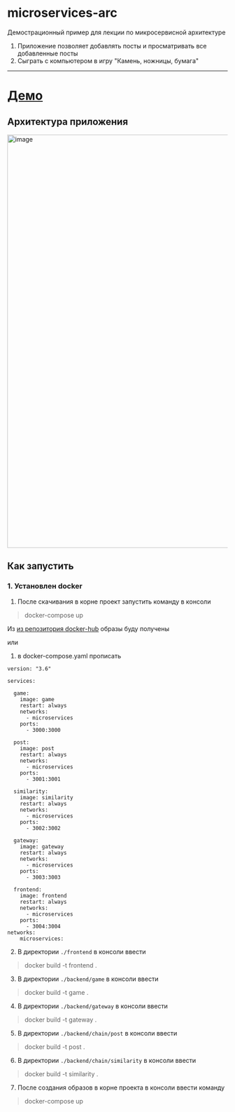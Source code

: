 # microservices-arc

Демострационный пример для лекции по микросервисной архитектуре

1. Приложение позволяет добавлять посты и просматривать все добавленные посты
2. Сыграть с компьютером в игру "Камень, ножницы, бумага" 
***
<h1><a href="https://arc-micro.deta.dev/">Демо</a></h1>

## Архитектура приложения

<img width="943" alt="image" src="https://user-images.githubusercontent.com/78900834/205141386-edcdd2b8-2ce3-4ef6-a686-7b742440435b.png">

## Как запустить

### 1. Установлен docker

1. После скачивания в корне проект запустить команду в консоли
> docker-compose up

Из <a href="https://hub.docker.com/repository/docker/vaynbaum/prj">из репозитория docker-hub</a> образы буду получены

или 

1. в docker-compose.yaml прописать
```docker
version: "3.6"

services:

  game:
    image: game
    restart: always
    networks:
      - microservices
    ports:
      - 3000:3000

  post:
    image: post
    restart: always
    networks:
      - microservices
    ports:
      - 3001:3001

  similarity:
    image: similarity
    restart: always
    networks:
      - microservices
    ports:
      - 3002:3002
  
  gateway:
    image: gateway
    restart: always
    networks:
      - microservices
    ports:
      - 3003:3003

  frontend:
    image: frontend
    restart: always
    networks:
      - microservices
    ports:
      - 3004:3004
networks:
    microservices:
```

2. В директории `./frontend` в консоли ввести
> docker build -t frontend .

3. В директории `./backend/game` в консоли ввести
> docker build -t game .

4. В директории `./backend/gateway` в консоли ввести
> docker build -t gateway .

5. В директории `./backend/chain/post` в консоли ввести
> docker build -t post .

6. В директории `./backend/chain/similarity` в консоли ввести
> docker build -t similarity .

7. После создания образов в корне проекта в консоли ввести команду 
> docker-compose up
